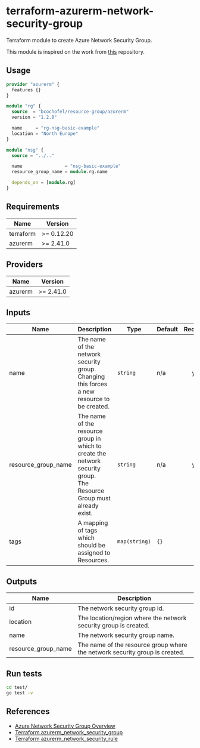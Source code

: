 # terraform-azurerm-network-security-group

Terraform module to create Azure Network Security Group.

This module is inspired on the work from [this](https://github.com/Azure/terraform-azurerm-network-security-group) repository.

## Usage

```hcl:examples/basic/main.tf
provider "azurerm" {
  features {}
}

module "rg" {
  source  = "bcochofel/resource-group/azurerm"
  version = "1.2.0"

  name     = "rg-nsg-basic-example"
  location = "North Europe"
}

module "nsg" {
  source = "../.."

  name                = "nsg-basic-example"
  resource_group_name = module.rg.name

  depends_on = [module.rg]
}

```

<!-- BEGINNING OF PRE-COMMIT-TERRAFORM DOCS HOOK -->
## Requirements

| Name      | Version    |
| --------- | ---------- |
| terraform | >= 0.12.20 |
| azurerm   | >= 2.41.0  |

## Providers

| Name    | Version   |
| ------- | --------- |
| azurerm | >= 2.41.0 |

## Inputs

| Name                  | Description                                                                                                             | Type          | Default | Required |
| --------------------- | ----------------------------------------------------------------------------------------------------------------------- | ------------- | ------- | :------: |
| name                  | The name of the network security group.<br>Changing this forces a new resource to be created.                           | `string`      | n/a     |   yes    |
| resource\_group\_name | The name of the resource group in which to create the network security group.<br>The Resource Group must already exist. | `string`      | n/a     |   yes    |
| tags                  | A mapping of tags which should be assigned to Resources.                                                                | `map(string)` | `{}`    |    no    |

## Outputs

| Name                  | Description                                                                 |
| --------------------- | --------------------------------------------------------------------------- |
| id                    | The network security group id.                                              |
| location              | The location/region where the network security group is created.            |
| name                  | The network security group name.                                            |
| resource\_group\_name | The name of the resource group where the network security group is created. |

<!-- END OF PRE-COMMIT-TERRAFORM DOCS HOOK -->

## Run tests

```bash
cd test/
go test -v
```

## References

* [Azure Network Security Group Overview](https://docs.microsoft.com/en-us/azure/virtual-network/network-security-groups-overview)
* [Terraform azurerm_network_security_group](https://registry.terraform.io/providers/hashicorp/azurerm/latest/docs/resources/network_security_group)
* [Terraform azurerm_network_security_rule](https://registry.terraform.io/providers/hashicorp/azurerm/latest/docs/resources/network_security_rule)
